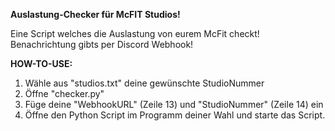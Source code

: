 **Auslastung-Checker für McFIT Studios!**

Eine Script welches die Auslastung von eurem McFit checkt! Benachrichtung gibts per Discord Webhook!


**HOW-TO-USE:**
1. Wähle aus "studios.txt" deine gewünschte StudioNummer
2. Öffne "checker.py"
3. Füge deine "WebhookURL" (Zeile 13) und "StudioNummer" (Zeile 14) ein
4. Öffne den Python Script im Programm deiner Wahl und starte das Script.
